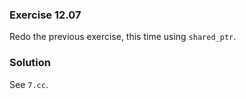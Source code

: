 ### Exercise 12.07

Redo the previous exercise, this time using `shared_ptr`.

### Solution

See `7.cc`.
